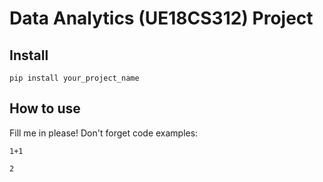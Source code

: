 # Data Analytics (UE18CS312) Project



## Install

`pip install your_project_name`

## How to use

Fill me in please! Don't forget code examples:

```
1+1
```




    2


